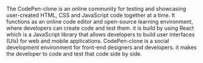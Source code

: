 The CodePen-clone is an online community for testing and showcasing user-created HTML, CSS and JavaScript code together at a time.
It functions as an online code editor and open-source learning environment,
where developers can create code and test them.
it is build by using React which is a JavaScript library that allows developers to build user interfaces (UIs) for web and mobile applications. 
CodePen-clone is a social development environment for front-end designers and developers. 
it makes the developer to code and test that code side by side.
